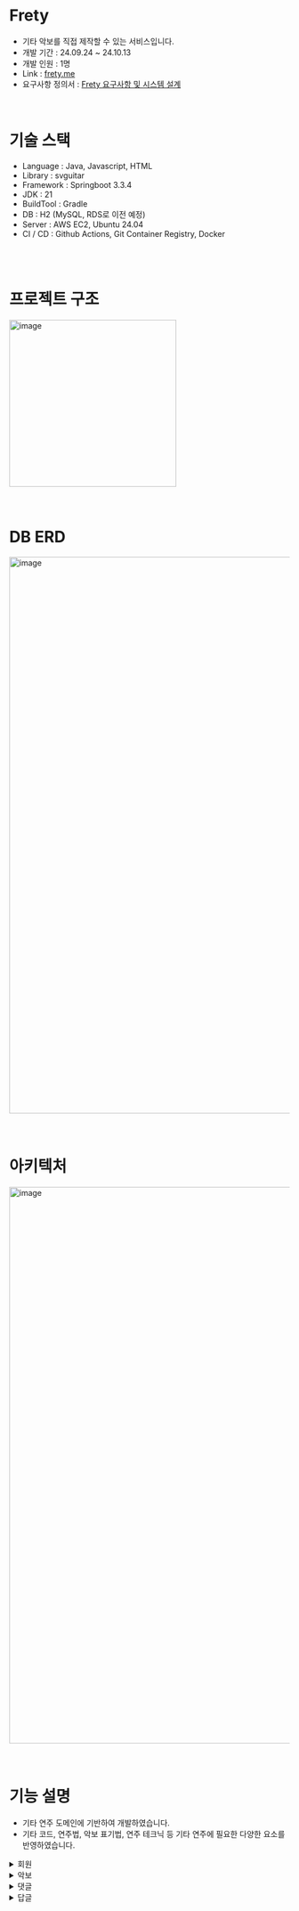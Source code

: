 # Frety
- 기타 악보를 직접 제작할 수 있는 서비스입니다.
- 개발 기간 : 24.09.24 ~ 24.10.13
- 개발 인원 : 1명
- Link : [frety.me](https//www.frety.me)
- 요구사항 정의서 : [Frety 요구사항 및 시스템 설계](https://www.figma.com/slides/v76VeO3DwQggoJY3oJBfVs/Chordric?node-id=1-26&t=IAOItsufOAHjJaXt-1)

<br>

# 기술 스택
- Language : Java, Javascript, HTML
- Library : svguitar
- Framework : Springboot 3.3.4
- JDK : 21
- BuildTool : Gradle
- DB : H2 (MySQL, RDS로 이전 예정)
- Server : AWS EC2, Ubuntu 24.04
- CI / CD : Github Actions, Git Container Registry, Docker

<br>
<br>

# 프로젝트 구조
<img width="300" alt="image" src="https://github.com/user-attachments/assets/4a032c69-ae42-416c-aa64-091f46a646cf">

<br>
<br>
<br>

# DB ERD
<img width="1000" alt="image" src="https://github.com/user-attachments/assets/d90fde8c-fdec-4079-952a-c16531f3c7c5">

<br>
<br>
<br>

# 아키텍처
<img width="1000" alt="image" src="https://github.com/user-attachments/assets/4648fe7a-f11c-4653-bb77-2b13b62f7341">

<br>
<br>
<br>

# 기능 설명
- 기타 연주 도메인에 기반하여 개발하였습니다.
- 기타 코드, 연주법, 악보 표기법, 연주 테크닉 등 기타 연주에 필요한 다양한 요소를 반영하였습니다.

<details>
<summary>회원</summary>
  
- 회원가입
  - '비밀번호'와 '비밀번호 확인'이 일치하는지 체크
  - 이미 가입된 회원인지 체크

- 로그인
  - 회원가입된 회원인지 체크
</details>

<details>
<summary>악보</summary>

- 악보 제작
  - 가수명
  - 제목
  - 카포
  - 주법
  - 가사
    - 한 줄씩 입력 가능 또는 전체 가사 붙혀넣기 입력 가능
    - 가사 입력 후 엔터 시 한 줄의 각 음절을 분리하여 key-value(음절-기타 코드)형식으로 파싱한 후 가사 입력칸 위로 업로드
    - 한 줄씩 삭제 가능
  - 기타 코드 선택기
    - 파싱되어 업로드 된 가사의 각 음절을 클릭하면 기타 코드 선택기 표시
    - 163개의 기타 코드 선택 가능
    - 선택한 코드 삭제(지우기) 가능
    - 기타 코드 클릭(선택) 시 해당 음절 위에 해당 코드 바로 표시

- 악보 전체 조회
  - 최근 등록된 악보
    - 10개씩 악보 데이터 표시
    - 페이지네이션
    - 악보에 달린 댓글 수 표시
  - 인기 악보
    - 10개씩 악보 데이터 표시
    - 페이지네이션
    - 악보에 달린 댓글 수 표시
 
- 악보 상세 조회
  - 악보 정보
    - 가수명
    - 제목
    - 카포
    - 주법
    - 가사 및 코드
    - 코드 다이어그램
    - 악보 제작자
    - 등록일, 수정일
    - 좋아요 버튼 및 개수
  - 댓글
    - 답글
   
- 악보 검색
  - 가수명, 제목, 악보 제작자명으로 검색 가능
    - 10개씩 악보 데이터 표시
    - 페이지네이션
    - 악보에 달린 댓글 수 표시

- 악보 수정
  - 악보 제작자만 수정 가능

- 악보 삭제
  - 악보 제작자만 삭제 가능  
</details>

<details>
<summary>댓글</summary>

- 댓글 작성

- 댓글 수정
  - 댓글 작성자만 수정 가능  

- 댓글 삭제
  - 댓글 작성자만 삭제 가능  
</details>

<details>
<summary>답글</summary>

- 답글 작성

- 답글 수정
  - 답글 작성자만 수정 가능  

- 답글 삭제
  - 답글 작성자만 삭제 가능  
</details>

